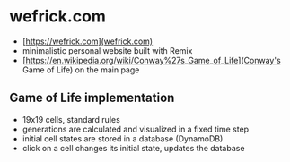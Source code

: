 # wefrick.com
-  [https://wefrick.com](wefrick.com)
- minimalistic personal website built with Remix
-  [https://en.wikipedia.org/wiki/Conway%27s_Game_of_Life](Conway's Game of Life) on the main page


## Game of Life implementation
- 19x19 cells, standard rules
- generations are calculated and visualized in a fixed time step
- initial cell states are stored in a database (DynamoDB)
- click on a cell changes its initial state, updates the database